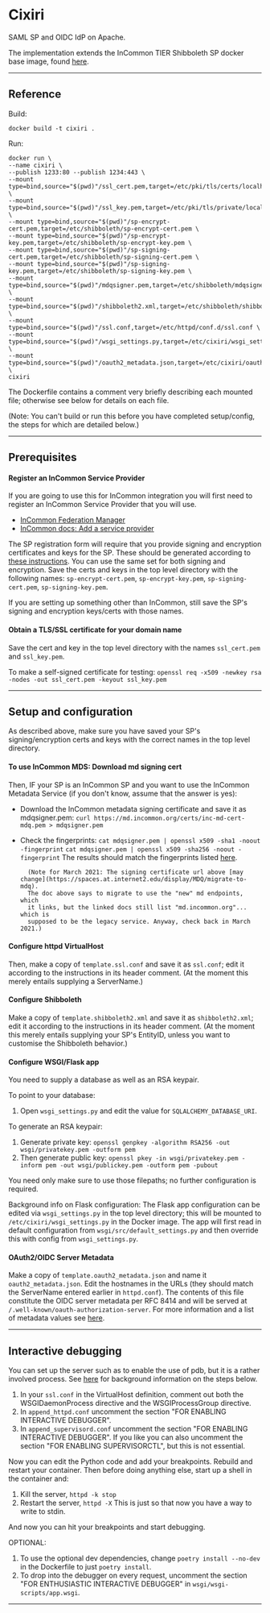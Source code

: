 # Cixiri

SAML SP and OIDC IdP on Apache.

The implementation extends the InCommon TIER Shibboleth SP docker base image,
found [here](https://github.internet2.edu/docker/shib-sp/tree/3.1.0_04172020).

-----------------------------------------------------------------------

## Reference

Build:
```
docker build -t cixiri .
```
Run:
```
docker run \
--name cixiri \
--publish 1233:80 --publish 1234:443 \
--mount type=bind,source="$(pwd)"/ssl_cert.pem,target=/etc/pki/tls/certs/localhost.crt \
--mount type=bind,source="$(pwd)"/ssl_key.pem,target=/etc/pki/tls/private/localhost.key \
--mount type=bind,source="$(pwd)"/sp-encrypt-cert.pem,target=/etc/shibboleth/sp-encrypt-cert.pem \
--mount type=bind,source="$(pwd)"/sp-encrypt-key.pem,target=/etc/shibboleth/sp-encrypt-key.pem \
--mount type=bind,source="$(pwd)"/sp-signing-cert.pem,target=/etc/shibboleth/sp-signing-cert.pem \
--mount type=bind,source="$(pwd)"/sp-signing-key.pem,target=/etc/shibboleth/sp-signing-key.pem \
--mount type=bind,source="$(pwd)"/mdqsigner.pem,target=/etc/shibboleth/mdqsigner.pem \
--mount type=bind,source="$(pwd)"/shibboleth2.xml,target=/etc/shibboleth/shibboleth2.xml \
--mount type=bind,source="$(pwd)"/ssl.conf,target=/etc/httpd/conf.d/ssl.conf \
--mount type=bind,source="$(pwd)"/wsgi_settings.py,target=/etc/cixiri/wsgi_settings.py \
--mount type=bind,source="$(pwd)"/oauth2_metadata.json,target=/etc/cixiri/oauth2_metadata.json \
cixiri
```

The Dockerfile contains a comment very briefly describing each mounted file;
otherwise see below for details on each file.

(Note: You can't build or run this before you have completed setup/config,
the steps for which are detailed below.)

-----------------------------------------------------------------------

## Prerequisites

#### Register an InCommon Service Provider

If you are going to use this for InCommon integration you will first need
to register an InCommon Service Provider that you will use.

- [InCommon Federation Manager](https://spaces.at.internet2.edu/display/federation/Federation+Manager)
- [InCommon docs: Add a service provider](https://spaces.at.internet2.edu/display/federation/federation-manager-add-sp)

The SP registration form will require that you provide
signing and encryption certificates and keys for the SP.
These should be generated according to [these instructions](https://spaces.at.internet2.edu/display/federation/Key+Generation).
You can use the same set for both signing and encryption.
Save the certs and keys in the top level directory with the following names:
`sp-encrypt-cert.pem`, `sp-encrypt-key.pem`, `sp-signing-cert.pem`,
`sp-signing-key.pem`.

If you are setting up something other than InCommon, still save the SP's
signing and encryption keys/certs with those names.

#### Obtain a TLS/SSL certificate for your domain name

Save the cert and key in the top level directory with the names `ssl_cert.pem`
and `ssl_key.pem`.

To make a self-signed certificate for testing:
`openssl req -x509 -newkey rsa -nodes -out ssl_cert.pem -keyout ssl_key.pem`

-----------------------------------------------------------------------

## Setup and configuration

As described above, make sure you have saved your SP's signing/encryption certs
and keys with the correct names in the top level directory.

#### To use InCommon MDS: Download md signing cert

Then, IF your SP is an InCommon SP and you want to use the InCommon Metadata
Service (if you don't know, assume that the answer is yes):

- Download the InCommon metadata signing certificate and save it as mdqsigner.pem:
  `curl https://md.incommon.org/certs/inc-md-cert-mdq.pem > mdqsigner.pem`
- Check the fingerprints:
  `cat mdqsigner.pem | openssl x509 -sha1 -noout -fingerprint`
  `cat mdqsigner.pem | openssl x509 -sha256 -noout -fingerprint`
  The results should match the fingerprints listed [here](https://spaces.at.internet2.edu/display/MDQ/production+metadata+signing+key).

        (Note for March 2021: The signing certificate url above [may change](https://spaces.at.internet2.edu/display/MDQ/migrate-to-mdq).
        The doc above says to migrate to use the "new" md endpoints, which
        it links, but the linked docs still list "md.incommon.org"... which is
        supposed to be the legacy service. Anyway, check back in March 2021.)


#### Configure httpd VirtualHost

Then, make a copy of `template.ssl.conf` and save it as `ssl.conf`; edit it
according to the instructions in its header comment. (At the moment this merely
entails supplying a ServerName.)

#### Configure Shibboleth

Make a copy of `template.shibboleth2.xml` and save it as `shibboleth2.xml`;
edit it according to the instructions in its header comment. (At the moment
this merely entails supplying your SP's EntityID, unless you want to customise
the Shibboleth behavior.)

#### Configure WSGI/Flask app

You need to supply a database as well as an RSA keypair.

To point to your database:
1. Open `wsgi_settings.py` and edit the value for `SQLALCHEMY_DATABASE_URI`.

To generate an RSA keypair:

1. Generate private key:
   `openssl genpkey -algorithm RSA256 -out wsgi/privatekey.pem -outform pem`
1. Then generate public key:
   `openssl pkey -in wsgi/privatekey.pem -inform pem -out wsgi/publickey.pem -outform pem -pubout`

You need only make sure to use those filepaths; no further configuration is
required.

Background info on Flask configuration: The Flask app configuration can be
edited via `wsgi_settings.py` in the top level directory; this will be mounted
to `/etc/cixiri/wsgi_settings.py` in the Docker image. The app will first read in
default configuration from `wsgi/src/default_settings.py` and then override
this with config from `wsgi_settings.py`.

#### OAuth2/OIDC Server Metadata

Make a copy of `template.oauth2_metadata.json` and name it
`oauth2_metadata.json`. Edit the hostnames in the URLs (they should match the
ServerName entered earlier in `httpd.conf`). The contents of this file
constitute the OIDC server metadata per RFC 8414 and will be served at
`/.well-known/oauth-authorization-server`. For more information and a list of
metadata values see [here](https://tools.ietf.org/html/rfc8414#section-2).


-----------------------------------------------------------------------

## Interactive debugging

You can set up the server such as to enable the use of pdb, but it is a rather
involved process. See [here](https://modwsgi.readthedocs.io/en/develop/user-guides/debugging-techniques.html#python-interactive-debugger) for background information on the steps below.

1. In your `ssl.conf` in the VirtualHost definition, comment out both the
   WSGIDaemonProcess directive and the WSGIProcessGroup directive.
1. In `append_httpd.conf` uncomment the section "FOR ENABLING INTERACTIVE
   DEBUGGER".
1. In `append_supervisord.conf` uncomment the section "FOR ENABLING INTERACTIVE
   DEBUGGER". If you like you can also uncomment the section "FOR ENABLING
   SUPERVISORCTL", but this is not essential.


Now you can edit the Python code and add your breakpoints. Rebuild and restart
your container. Then before doing anything else, start up a shell in the
container and:
1. Kill the server, `httpd -k stop`
1. Restart the server, `httpd -X`
This is just so that now you have a way to write to stdin.

And now you can hit your breakpoints and start debugging.

OPTIONAL:
1. To use the optional dev dependencies, change `poetry install
   --no-dev` in the Dockerfile to just `poetry install`.
1. To drop into the debugger on every request, uncomment the section "FOR
   ENTHUSIASTIC INTERACTIVE DEBUGGER" in `wsgi/wsgi-scripts/app.wsgi`.

-----------------------------------------------------------------------
